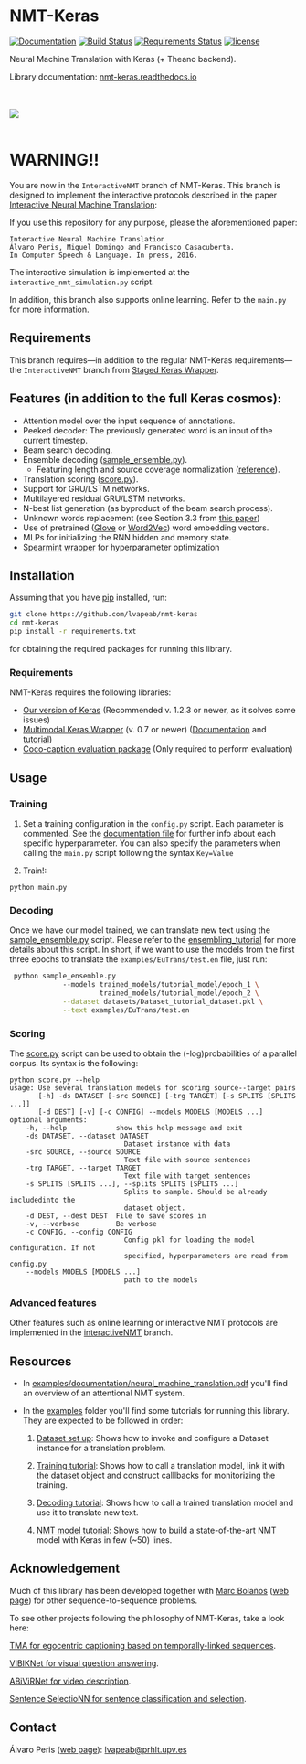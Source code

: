 # NMT-Keras

[![Documentation](https://readthedocs.org/projects/nmt-keras/badge/?version=latest)](https://nmt-keras.readthedocs.io) [![Build Status](https://travis-ci.org/lvapeab/nmt-keras.svg?branch=interactive_NMT)](https://travis-ci.org/lvapeab/nmt-keras) [![Requirements Status](https://requires.io/github/lvapeab/nmt-keras/requirements.svg?branch=master)](https://requires.io/github/lvapeab/nmt-keras/requirements/?branch=master) [![license](https://img.shields.io/github/license/mashape/apistatus.svg)]()

Neural Machine Translation with Keras (+ Theano backend).

Library documentation: [nmt-keras.readthedocs.io](https://nmt-keras.readthedocs.io)

<div align="left">
  <br><br><img src="https://raw.githubusercontent.com/lvapeab/nmt-keras/master/examples/documentation/attention_nmt_model.png?token=AEf6E5RhGVqGRSmYi87EbtiGZK7lPxrFks5ZAx-KwA%3D%3D"><br><br>
</div>

# WARNING!!

You are now in the `InteractiveNMT` branch of NMT-Keras. This branch is designed to implement the interactive protocols described in the paper [Interactive Neural Machine Translation](http://www.sciencedirect.com/science/article/pii/S0885230816301000): 

If you use this repository for any purpose, please the aforementioned paper:
 
```
Interactive Neural Machine Translation
Álvaro Peris, Miguel Domingo and Francisco Casacuberta.
In Computer Speech & Language. In press, 2016.
```

The interactive simulation is implemented at the `interactive_nmt_simulation.py` script. 

In addition, this branch also supports online learning. Refer to the `main.py` for more information.

## Requirements
    
This branch requires—in addition to the regular NMT-Keras requirements—the `InteractiveNMT` branch from [Staged Keras Wrapper](https://github.com/lvapeab/staged_keras_wrapper/tree/Interactive_NMT).


## Features (in addition to the full Keras cosmos): 

 * Attention model over the input sequence of annotations.
 * Peeked decoder: The previously generated word is an input of the current timestep.
 * Beam search decoding.
 * Ensemble decoding ([sample_ensemble.py](https://github.com/lvapeab/nmt-keras/blob/master/sample_ensemble.py)).
   - Featuring length and source coverage normalization ([reference](https://arxiv.org/abs/1609.08144)).
 * Translation scoring ([score.py](https://github.com/lvapeab/nmt-keras/blob/master/sample_ensemble.py)).
 * Support for GRU/LSTM networks.
 * Multilayered residual GRU/LSTM networks.
 * N-best list generation (as byproduct of the beam search process).
 * Unknown words replacement (see Section 3.3 from [this paper](https://arxiv.org/pdf/1412.2007v2.pdf))
 * Use of pretrained ([Glove](http://nlp.stanford.edu/projects/glove/) or [Word2Vec](https://code.google.com/archive/p/word2vec/)) word embedding vectors.
 * MLPs for initializing the RNN hidden and memory state.
 * [Spearmint](https://github.com/HIPS/Spearmint) [wrapper](https://github.com/lvapeab/nmt-keras/tree/master/meta-optimizers/spearmint) for hyperparameter optimization

## Installation

Assuming that you have [pip](https://en.wikipedia.org/wiki/Pip_(package_manager)) installed, run:
  
  ```bash
  git clone https://github.com/lvapeab/nmt-keras
  cd nmt-keras
  pip install -r requirements.txt
  ```
 
 for obtaining the required packages for running this library.
 

### Requirements

NMT-Keras requires the following libraries:

 - [Our version of Keras](https://github.com/MarcBS/keras) (Recommended v. 1.2.3 or newer, as it solves some issues)
 - [Multimodal Keras Wrapper](https://github.com/lvapeab/multimodal_keras_wrapper) (v. 0.7 or newer) ([Documentation](http://marcbs.github.io/staged_keras_wrapper/) and [tutorial](http://marcbs.github.io/multimodal_keras_wrapper/tutorial.html))
 - [Coco-caption evaluation package](https://github.com/lvapeab/coco-caption/tree/master/pycocoevalcap/) (Only required to perform evaluation)


## Usage

### Training
 1) Set a training configuration in the `config.py` script. Each parameter is commented. See the [documentation file](https://github.com/lvapeab/nmt-keras/blob/master/examples/documentation/config.md) for further info about each specific hyperparameter.
 You can also specify the parameters when calling the `main.py` script following the syntax `Key=Value`

 2) Train!:

  ``
 python main.py
 ``


### Decoding
 Once we have our model trained, we can translate new text using the [sample_ensemble.py](https://github.com/lvapeab/nmt-keras/blob/master/sample_ensemble.py) script. Please refer to the [ensembling_tutorial](https://github.com/lvapeab/nmt-keras/blob/master/examples/documentation/ensembling_tutorial.md) for more details about this script. 
In short, if we want to use the models from the first three epochs to translate the `examples/EuTrans/test.en` file, just run:
 ```bash
  python sample_ensemble.py 
              --models trained_models/tutorial_model/epoch_1 \ 
                       trained_models/tutorial_model/epoch_2 \
              --dataset datasets/Dataset_tutorial_dataset.pkl \
              --text examples/EuTrans/test.en
  ```
 
 
 ### Scoring
 
 The [score.py](https://github.com/lvapeab/nmt-keras/blob/master/score.py) script can be used to obtain the (-log)probabilities of a parallel corpus. Its syntax is the following:
```
python score.py --help
usage: Use several translation models for scoring source--target pairs
       [-h] -ds DATASET [-src SOURCE] [-trg TARGET] [-s SPLITS [SPLITS ...]]
       [-d DEST] [-v] [-c CONFIG] --models MODELS [MODELS ...]
optional arguments:
    -h, --help            show this help message and exit
    -ds DATASET, --dataset DATASET
                            Dataset instance with data
    -src SOURCE, --source SOURCE
                            Text file with source sentences
    -trg TARGET, --target TARGET
                            Text file with target sentences
    -s SPLITS [SPLITS ...], --splits SPLITS [SPLITS ...]
                            Splits to sample. Should be already includedinto the
                            dataset object.
    -d DEST, --dest DEST  File to save scores in
    -v, --verbose         Be verbose
    -c CONFIG, --config CONFIG
                            Config pkl for loading the model configuration. If not
                            specified, hyperparameters are read from config.py
    --models MODELS [MODELS ...]
                            path to the models
  ```
  
  
 ### Advanced features
 Other features such as online learning or interactive NMT protocols are implemented in the [interactiveNMT](https://github.com/lvapeab/nmt-keras/tree/interactive_NMT) branch.


## Resources

 * In [examples/documentation/neural_machine_translation.pdf](https://github.com/lvapeab/nmt-keras/blob/master/examples/documentation/neural_machine_translation.pdf) you'll find an overview of an attentional NMT system.

 * In the [examples](https://github.com/lvapeab/nmt-keras/blob/master/examples/) folder you'll find some tutorials for running this library. They are expected to be followed in order:
    
    1) [Dataset set up](https://github.com/lvapeab/nmt-keras/blob/master/examples/1_dataset_tutorial.ipynb): Shows how to invoke and configure a Dataset instance for a translation problem.
    
    2) [Training tutorial](https://github.com/lvapeab/nmt-keras/blob/master/examples/2_training_tutorial.ipynb): Shows how to call a translation model, link it with the dataset object and construct calllbacks for monitorizing the training. 
    
    3) [Decoding tutorial](https://github.com/lvapeab/nmt-keras/blob/master/examples/3_decoding_tutorial.ipynb): Shows how to call a trained translation model and use it to translate new text. 

    4) [NMT model tutorial](https://github.com/lvapeab/nmt-keras/blob/master/examples/4_nmt_model_tutorial.ipynb): Shows how to build a state-of-the-art NMT model with Keras in few (~50) lines. 


## Acknowledgement

Much of this library has been developed together with [Marc Bolaños](https://github.com/MarcBS) ([web page](http://www.ub.edu/cvub/marcbolanos/)) for other sequence-to-sequence problems. 

To see other projects following the philosophy of NMT-Keras, take a look here:

[TMA for egocentric captioning based on temporally-linked sequences](https://github.com/MarcBS/TMA).

[VIBIKNet for visual question answering](https://github.com/MarcBS/VIBIKNet).

[ABiViRNet for video description](https://github.com/lvapeab/ABiViRNet).

[Sentence SelectioNN for sentence classification and selection](https://github.com/lvapeab/sentence-selectioNN).


## Contact

Álvaro Peris ([web page](http://lvapeab.github.io/)): lvapeab@prhlt.upv.es 

